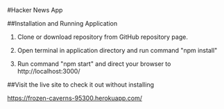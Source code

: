 #Hacker News App

##Installation and Running Application

1. Clone or download repository from GitHub repository page.

2. Open terminal in application directory and run command "npm install"

3. Run command "npm start" and direct your browser to http://localhost:3000/

##Visit the live site to check it out without installing

https://frozen-caverns-95300.herokuapp.com/
